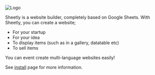 ![Logo](https://sheetly.s3.amazonaws.com/logo_green.png)

Sheetly is a website builder, completely based on Google Sheets. With Sheetly, you can create a website;

- For your startup
- For your idea
- To display items (such as in a gallery, datatable etc)
- To sell items

You can event create multi-language websites easily!

See [install](/install) page for more information.
